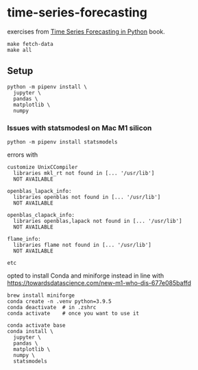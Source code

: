 # time-series-forecasting

exercises from [Time Series Forecasting in Python](https://www.manning.com/books/time-series-forecasting-in-python-book) book.

```
make fetch-data
make all
```

## Setup

```
python -m pipenv install \
  jupyter \
  pandas \
  matplotlib \
  numpy
```

### Issues with statsmodesl on Mac M1 silicon

```
python -m pipenv install statsmodels
```

errors with

```
customize UnixCCompiler
  libraries mkl_rt not found in [... '/usr/lib']
  NOT AVAILABLE

openblas_lapack_info:
  libraries openblas not found in [... '/usr/lib']
  NOT AVAILABLE

openblas_clapack_info:
  libraries openblas,lapack not found in [... '/usr/lib']
  NOT AVAILABLE

flame_info:
  libraries flame not found in [... '/usr/lib']
  NOT AVAILABLE

etc
```

opted to install Conda and miniforge instead in line with
  https://towardsdatascience.com/new-m1-who-dis-677e085baffd

```
brew install miniforge
conda create -n .venv python=3.9.5
conda deactivate  # in .zshrc
conda activate    # once you want to use it

conda activate base
conda install \
  jupyter \
  pandas \
  matplotlib \
  numpy \
  statsmodels
```

